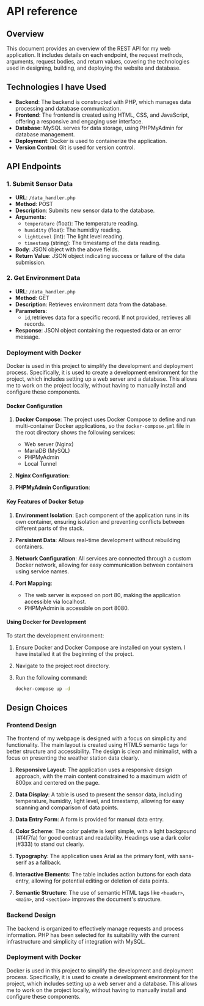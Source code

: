 # API reference

## Overview

This document provides an overview of the REST API for my web application. It includes details on each endpoint, the request methods, arguments, request bodies, and return values, covering the technologies used in designing, building, and deploying the website and database.

## Technologies I have Used

- **Backend**: The backend is constructed with PHP, which manages data processing and database communication.
- **Frontend**: The frontend is created using HTML, CSS, and JavaScript, offering a responsive and engaging user interface.
- **Database**:  MySQL serves for data storage, using PHPMyAdmin for database management.
- **Deployment**: Docker is used to containerize the application.
- **Version Control**: Git is used for version control.

## API Endpoints

### 1. Submit Sensor Data
- **URL**: `/data_handler.php`
- **Method**: POST
- **Description**: Submits new sensor data to the database.
- **Arguments**: 
  - `temperature` (float): The temperature reading.
  - `humidity` (float): The humidity reading.
  - `lightLevel` (int): The light level reading.
  - `timestamp` (string): The timestamp of the data reading.
- **Body**: JSON object with the above fields.
- **Return Value**: JSON object indicating success or failure of the data submission.

### 2. Get Environment Data

- **URL**: `/data_handler.php`
- **Method**: GET
- **Description**: Retrieves environment data from the database.
- **Parameters**: 
  - `id`,retrieves data for a specific record. If not provided, retrieves all records.
- **Response**: JSON object containing the requested data or an error message.


### Deployment with Docker

Docker is used in this project to simplify the development and deployment process. Specifically, it is used to create a development environment for the project, which includes setting up a web server and a database. This allows me to work on the project locally, without having to manually install and configure these components.

#### Docker Configuration

1. **Docker Compose**: 
   The project uses Docker Compose to define and run multi-container Docker applications, so the `docker-compose.yml` file in the root directory shows the following services:
   - Web server (Nginx)
   - MariaDB (MySQL)
   - PHPMyAdmin
   - Local Tunnel


2. **Nginx Configuration**:


3. **PHPMyAdmin Configuration**:


#### Key Features of Docker Setup

1. **Environment Isolation**: Each component of the application runs in its own container, ensuring isolation and preventing conflicts between different parts of the stack.

2. **Persistent Data**: Allows  real-time development without rebuilding containers.

3. **Network Configuration**: 
   All services are connected through a custom Docker network, allowing for easy communication between containers using service names.

4. **Port Mapping**: 
   - The web server is exposed on port 80, making the application accessible via localhost.
   - PHPMyAdmin is accessible on port 8080.

#### Using Docker for Development

To start the development environment:

1. Ensure Docker and Docker Compose are installed on your system. I have installed it at the beginning of the project.
2. Navigate to the project root directory.
3. Run the following command:

   ```bash
   docker-compose up -d


## Design Choices

### Frontend Design
The frontend of my webpage is designed with a focus on simplicity and functionality. The main layout is created using HTML5 semantic tags for better structure and accessibility. The design is clean and minimalist, with a focus on presenting the weather station data clearly.


1. **Responsive Layout**: The application uses a responsive design approach, with the main content constrained to a maximum width of 800px and centered on the page.

2. **Data Display**: A table is used to present the sensor data, including temperature, humidity, light level, and timestamp, allowing for easy scanning and comparison of data points.

3. **Data Entry Form**: A form is provided for manual data entry.

4. **Color Scheme**: The color palette is kept simple, with a light background (#f4f7fa) for good contrast and readability. Headings use a dark color (#333) to stand out clearly.

5. **Typography**: The application uses Arial as the primary font, with sans-serif as a fallback. 

6. **Interactive Elements**: The table includes action buttons for each data entry, allowing for potential editing or deletion of data points.

7. **Semantic Structure**: The use of semantic HTML tags like `<header>`, `<main>`, and `<section>` improves the document's structure.

### Backend Design
The backend is organized to effectively manage requests and process information. PHP has been selected for its suitability with the current infrastructure and simplicity of integration with MySQL.

### Deployment with Docker
Docker is used in this project to simplify the development and deployment process. Specifically, it is used to create a development environment for the project, which includes setting up a web server and a database. This allows me to work on the project locally, without having to manually install and configure these components.


